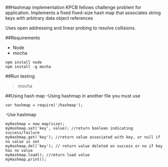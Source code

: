 ##Hashmap implementation
KPCB fellows challenge problem for application.  Implements a fixed fixed-size hash map that associates string keys with arbitrary data object references

Uses open addressing and linear probing to resolve collisions.

##Requirements
- Node
- mocha
```
npm install node
npm install -g mocha
```

##Run testing
>mocha

##Using hash map
-Using hashmap in another file you must use
```
var hashmap = require('/hashmap');
```
-Use hashmap
```
myHashmap = new map(size);
myHashmap.set('key', value); //return boolean indicating success/failure
myHashmap.get('key'); //return value associated with key, or null if no value is set
myHashmap.del('key'); // return value deleted on success or no if key has no value
myHashmap.load(); //return load value
myHashmap.print();
